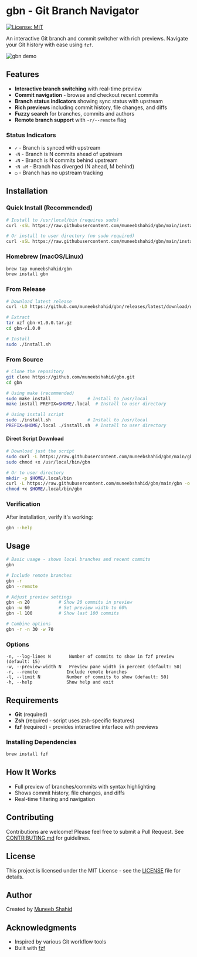 # gbn - Git Branch Navigator

[![License: MIT](https://img.shields.io/badge/License-MIT-yellow.svg)](https://opensource.org/licenses/MIT)

An interactive Git branch and commit switcher with rich previews. Navigate your Git history with ease using `fzf`.

![gbn demo](https://github.com/user-attachments/assets/gbn-demo.gif)

## Features

- **Interactive branch switching** with real-time preview
- **Commit navigation** - browse and checkout recent commits
- **Branch status indicators** showing sync status with upstream
- **Rich previews** including commit history, file changes, and diffs
- **Fuzzy search** for branches, commits and authors
- **Remote branch support** with `-r/--remote` flag

### Status Indicators

- `✓` - Branch is synced with upstream
- `↑N` - Branch is N commits ahead of upstream
- `↓N` - Branch is N commits behind upstream
- `↑N ↓M` - Branch has diverged (N ahead, M behind)
- `○` - Branch has no upstream tracking

## Installation

### Quick Install (Recommended)

```bash
# Install to /usr/local/bin (requires sudo)
curl -sSL https://raw.githubusercontent.com/muneebshahid/gbn/main/install.sh | sudo bash

# Or install to user directory (no sudo required)
curl -sSL https://raw.githubusercontent.com/muneebshahid/gbn/main/install.sh | PREFIX=$HOME/.local bash
```

### Homebrew (macOS/Linux)

```bash
brew tap muneebshahid/gbn
brew install gbn
```

### From Release

```bash
# Download latest release
curl -LO https://github.com/muneebshahid/gbn/releases/latest/download/gbn-v1.0.0.tar.gz

# Extract
tar xzf gbn-v1.0.0.tar.gz
cd gbn-v1.0.0

# Install
sudo ./install.sh
```

### From Source

```bash
# Clone the repository
git clone https://github.com/muneebshahid/gbn.git
cd gbn

# Using make (recommended)
sudo make install              # Install to /usr/local
make install PREFIX=$HOME/.local  # Install to user directory

# Using install script
sudo ./install.sh              # Install to /usr/local
PREFIX=$HOME/.local ./install.sh  # Install to user directory
```

#### Direct Script Download

```bash
# Download just the script
sudo curl -L https://raw.githubusercontent.com/muneebshahid/gbn/main/gbn -o /usr/local/bin/gbn
sudo chmod +x /usr/local/bin/gbn

# Or to user directory
mkdir -p $HOME/.local/bin
curl -L https://raw.githubusercontent.com/muneebshahid/gbn/main/gbn -o $HOME/.local/bin/gbn
chmod +x $HOME/.local/bin/gbn
```

### Verification

After installation, verify it's working:

```bash
gbn --help
```

## Usage

```bash
# Basic usage - shows local branches and recent commits
gbn

# Include remote branches
gbn -r
gbn --remote

# Adjust preview settings
gbn -n 20           # Show 20 commits in preview
gbn -w 60           # Set preview width to 60%
gbn -l 100          # Show last 100 commits

# Combine options
gbn -r -n 30 -w 70
```

### Options

```
-n, --log-lines N       Number of commits to show in fzf preview (default: 15)
-w, --preview-width N   Preview pane width in percent (default: 50)
-r, --remote           Include remote branches
-l, --limit N          Number of commits to show (default: 50)
-h, --help             Show help and exit
```

## Requirements

- **Git** (required)
- **Zsh** (required - script uses zsh-specific features)
- **fzf** (required) - provides interactive interface with previews

### Installing Dependencies

```bash
brew install fzf
```

## How It Works

- Full preview of branches/commits with syntax highlighting
- Shows commit history, file changes, and diffs
- Real-time filtering and navigation

## Contributing

Contributions are welcome! Please feel free to submit a Pull Request. See [CONTRIBUTING.md](CONTRIBUTING.md) for guidelines.

## License

This project is licensed under the MIT License - see the [LICENSE](LICENSE) file for details.

## Author

Created by [Muneeb Shahid](https://github.com/muneebshahid)

## Acknowledgments

- Inspired by various Git workflow tools
- Built with [fzf](https://github.com/junegunn/fzf)
